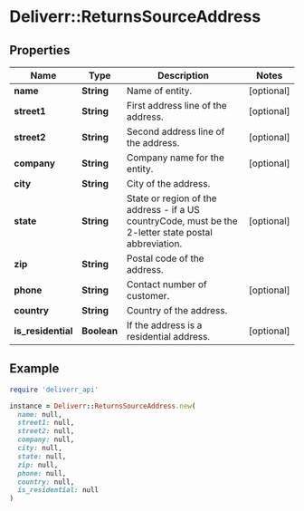 # Deliverr::ReturnsSourceAddress

## Properties

| Name | Type | Description | Notes |
| ---- | ---- | ----------- | ----- |
| **name** | **String** | Name of entity. | [optional] |
| **street1** | **String** | First address line of the address. | [optional] |
| **street2** | **String** | Second address line of the address. | [optional] |
| **company** | **String** | Company name for the entity. | [optional] |
| **city** | **String** | City of the address. |  |
| **state** | **String** | State or region of the address - if a US countryCode, must be the 2-letter state postal abbreviation. | [optional] |
| **zip** | **String** | Postal code of the address. |  |
| **phone** | **String** | Contact number of customer. | [optional] |
| **country** | **String** | Country of the address. |  |
| **is_residential** | **Boolean** | If the address is a residential address. | [optional] |

## Example

```ruby
require 'deliverr_api'

instance = Deliverr::ReturnsSourceAddress.new(
  name: null,
  street1: null,
  street2: null,
  company: null,
  city: null,
  state: null,
  zip: null,
  phone: null,
  country: null,
  is_residential: null
)
```

